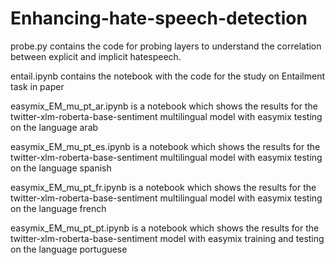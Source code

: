# Enhancing-hate-speech-detection

probe.py contains the code for probing layers to understand the correlation between explicit and implicit hatespeech.

entail.ipynb contains the notebook with the code for the study on Entailment task in paper

easymix_EM_mu_pt_ar.ipynb is a notebook which shows the results for the twitter-xlm-roberta-base-sentiment multilingual model with easymix testing on the language arab

easymix_EM_mu_pt_es.ipynb is a notebook which shows the results for the twitter-xlm-roberta-base-sentiment multilingual model with easymix testing on the language spanish

easymix_EM_mu_pt_fr.ipynb is a notebook which shows the results for the twitter-xlm-roberta-base-sentiment multilingual model with easymix testing on the language french

easymix_EM_mu_pt_pt.ipynb is a notebook which shows the results for the twitter-xlm-roberta-base-sentiment model with easymix training and testing on the language portuguese
